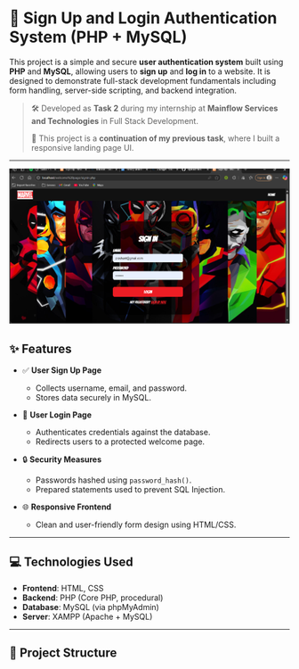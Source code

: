 # 🔐 Sign Up and Login Authentication System (PHP + MySQL)

This project is a simple and secure **user authentication system** built using **PHP** and **MySQL**, allowing users to **sign up** and **log in** to a website. It is designed to demonstrate full-stack development fundamentals including form handling, server-side scripting, and backend integration.

> 🛠️ Developed as **Task 2** during my internship at **Mainflow Services and Technologies** in Full Stack Development.
>  
> 🔄 This project is a **continuation of my previous task**, where I built a responsive landing page UI.

---
![](/Screenshot%202025-06-09%20020810.png)
## ✨ Features

- ✅ **User Sign Up Page**
  - Collects username, email, and password.
  - Stores data securely in MySQL.
  
- 🔐 **User Login Page**
  - Authenticates credentials against the database.
  - Redirects users to a protected welcome page.

- 🔒 **Security Measures**
  - Passwords hashed using `password_hash()`.
  - Prepared statements used to prevent SQL Injection.
  
- 🌐 **Responsive Frontend**
  - Clean and user-friendly form design using HTML/CSS.

---

## 💻 Technologies Used

- **Frontend**: HTML, CSS
- **Backend**: PHP (Core PHP, procedural)
- **Database**: MySQL (via phpMyAdmin)
- **Server**: XAMPP (Apache + MySQL)

---

## 📂 Project Structure

